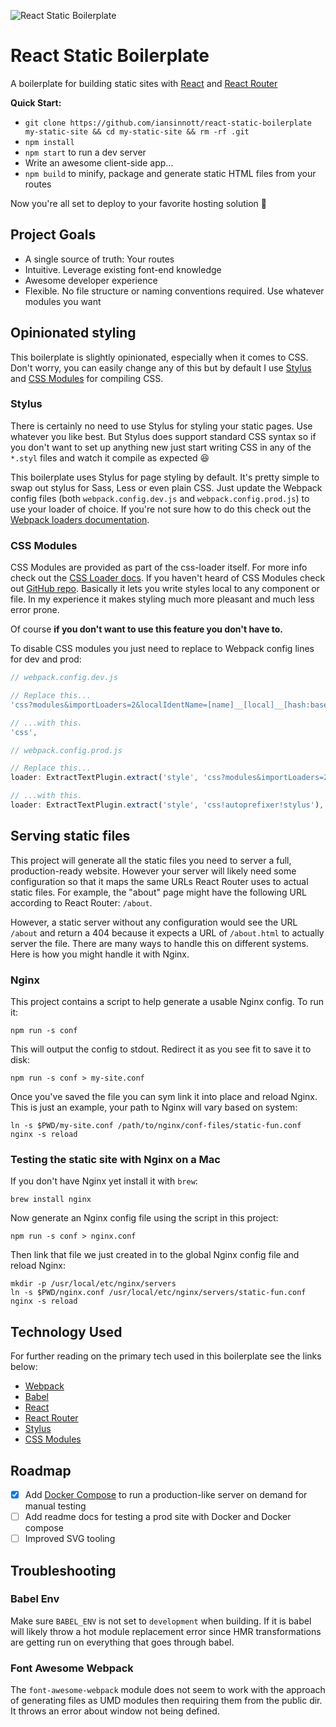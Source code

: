 ![React Static Boilerplate](http://dropsinn.s3.amazonaws.com/Screen%20Shot%202016-01-03%20at%208.39.55%20PM.png)

# React Static Boilerplate

A boilerplate for building static sites with [React][] and [React Router][]

**Quick Start:**

* `git clone https://github.com/iansinnott/react-static-boilerplate my-static-site && cd my-static-site && rm -rf .git`
* `npm install`
* `npm start` to run a dev server
* Write an awesome client-side app...
* `npm build` to minify, package and generate static HTML files from your routes

Now you're all set to deploy to your favorite hosting solution :beers:

## Project Goals

* A single source of truth: Your routes
* Intuitive. Leverage existing font-end knowledge
* Awesome developer experience
* Flexible. No file structure or naming conventions required. Use whatever modules you want

## Opinionated styling

This boilerplate is slightly opinionated, especially when it comes to CSS. Don't worry, you can easily change any of this but by default I use [Stylus][] and [CSS Modules][] for compiling CSS.

### Stylus

There is certainly no need to use Stylus for styling your static pages. Use whatever you like best. But Stylus does support standard CSS syntax so if you don't want to set up anything new just start writing CSS in any of the `*.styl` files and watch it compile as expected :satisfied:

This boilerplate uses Stylus for page styling by default. It's pretty simple to swap out stylus for Sass, Less or even plain CSS. Just update the Webpack config files (both `webpack.config.dev.js` and `webpack.config.prod.js`) to use your loader of choice. If you're not sure how to do this check out the [Webpack loaders documentation](https://webpack.github.io/docs/loaders.html).

### CSS Modules

CSS Modules are provided as part of the css-loader itself. For more info check out the [CSS Loader docs][css-loader-modules]. If you haven't heard of CSS Modules check out [GitHub repo][CSS Modules]. Basically it lets you write styles local to any component or file. In my experience it makes styling much more pleasant and much less error prone. 

Of course **if you don't want to use this feature you don't have to.**

To disable CSS modules you just need to replace to Webpack config lines for dev and prod:

```js
// webpack.config.dev.js

// Replace this...
'css?modules&importLoaders=2&localIdentName=[name]__[local]__[hash:base64:6]',

// ...with this.
'css',
```

```js
// webpack.config.prod.js

// Replace this...
loader: ExtractTextPlugin.extract('style', 'css?modules&importLoaders=2!autoprefixer!stylus'),

// ...with this.
loader: ExtractTextPlugin.extract('style', 'css!autoprefixer!stylus'),
```


## Serving static files

This project will generate all the static files you need to server a full, production-ready website. However your server will likely need some configuration so that it maps the same URLs React Router uses to actual static files. For example, the "about" page might have the following URL according to React Router: `/about`.

However, a static server without any configuration would see the URL `/about` and return a 404 because it expects a URL of `/about.html` to actually server the file. There are many ways to handle this on different systems. Here is how you might handle it with Nginx.

### Nginx

This project contains a script to help generate a usable Nginx config. To run it:

```
npm run -s conf
```

This will output the config to stdout. Redirect it as you see fit to save it to disk:

```
npm run -s conf > my-site.conf
```

Once you've saved the file you can sym link it into place and reload Nginx. This is just an example, your path to Nginx will vary based on system:

```
ln -s $PWD/my-site.conf /path/to/nginx/conf-files/static-fun.conf
nginx -s reload
```

### Testing the static site with Nginx on a Mac

If you don't have Nginx yet install it with `brew`:

```
brew install nginx
```

Now generate an Nginx config file using the script in this project:

```
npm run -s conf > nginx.conf
```

Then link that file we just created in to the global Nginx config file and reload Nginx:

```
mkdir -p /usr/local/etc/nginx/servers
ln -s $PWD/nginx.conf /usr/local/etc/nginx/servers/static-fun.conf
nginx -s reload
```

## Technology Used

For further reading on the primary tech used in this boilerplate see the links below:

* [Webpack][]
* [Babel][]
* [React][]
* [React Router][]
* [Stylus][]
* [CSS Modules][]

## Roadmap

- [x] Add [Docker Compose][] to run a production-like server on demand for manual testing
- [ ] Add readme docs for testing a prod site with Docker and Docker compose
- [ ] Improved SVG tooling

## Troubleshooting

### Babel Env

 Make sure `BABEL_ENV` is not set to `development` when building. If it is babel will likely throw a hot module replacement error since HMR transformations are getting run on everything that goes through babel.

### Font Awesome Webpack

The `font-awesome-webpack` module does not seem to work with the approach of generating files as UMD modules then requiring them from the public dir. It throws an error about window not being defined.

[React]: http://facebook.github.io/react/
[Webpack]: http://webpack.github.io/
[Babel]: https://babeljs.io/
[Stylus]: https://learnboost.github.io/stylus/
[CSS Modules]: https://github.com/css-modules/css-modules
[css-loader-modules]: https://github.com/webpack/css-loader#css-modules
[Express]: http://expressjs.com/
[Waterline]: https://github.com/balderdashy/waterline
[Flux]: https://facebook.github.io/flux/docs/overview.html
[React Router]: https://github.com/rackt/react-router
[Redux]: https://github.com/rackt/redux
[Docker Compose]: https://docs.docker.com/compose/

